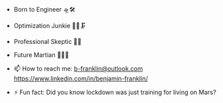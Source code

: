 #
- Born to Engineer     🛸🛠
- Optimization Junkie  🧗‍♀️🗜
- Professional Skeptic 🔬🔭
- Future Martian       👩‍🚀🔴

- 📫 How to reach me: b-franklin@outlook.com https://www.linkedin.com/in/benjamin-franklin/
- ⚡ Fun fact: Did you know lockdown was just training for living on Mars?
